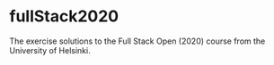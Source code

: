 # fullStack2020
The exercise solutions to the Full Stack Open (2020) course from the University of Helsinki.
